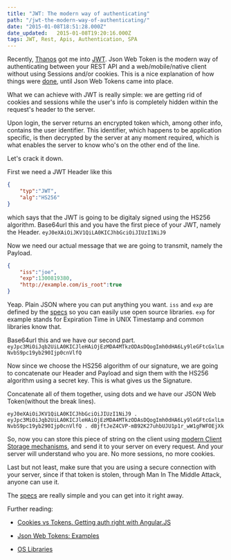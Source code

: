 ```yaml
---
title: "JWT: The modern way of authenticating"
path: "/jwt-the-modern-way-of-authenticating/"
date: "2015-01-08T18:51:28.000Z"
date_updated:   2015-01-08T19:20:16.000Z
tags: JWT, Rest, Apis, Authentication, SPA
---
```


Recently, [Thanos](http://attheo.do) got me into [JWT](http://jwt.io). Json Web Token is the modern way of authenticating between your REST API and a web/mobile/native client without using Sessions and/or cookies. This is a nice explanation of how things were [done](http://stackoverflow.com/questions/15051712/how-to-do-authentication-with-a-rest-api-right-browser-native-clients), until Json Web Tokens came into place.

What we can achieve with JWT is really simple: we are getting rid of cookies and sessions while the user's info is completely hidden within the request's header to the server.

Upon login, the server returns an encrypted token which, among other info, contains the user identifier. This identifier, which happens to be application specific, is then decrypted by the server at any moment required, which is what enables the server to know who's on the other end of the line.

Let's crack it down.

First we need a JWT Header like this
```json
{
	"typ":"JWT",
    "alg":"HS256"
}
```
which says that the JWT is going to be digitaly signed using the HS256 algorithm.
Base64url this and you have the first piece of your JWT, namely the Header.
`eyJ0eXAiOiJKV1QiLA0KICJhbGciOiJIUzI1NiJ9`

Now we need our actual message that we are going to transmit, namely the Payload.
```json
{
	"iss":"joe",
    "exp":1300819380,
    "http://example.com/is_root":true
}
```
Yeap. Plain JSON where you can put anything you want. `iss` and `exp` are defined by the [specs](http://tools.ietf.org/html/draft-ietf-oauth-json-web-token-06#section-4.1) so you can easily use open source libraries. `exp` for example stands for Expiration Time in UNIX Timestamp and common libraries know that.

Base64url this and we have our second part.
`eyJpc3MiOiJqb2UiLA0KICJleHAiOjEzMDA4MTkzODAsDQogImh0dHA6Ly9leGFtcGxlLmNvbS9pc19yb290Ijp0cnVlfQ`

Now since we choose the HS256 algorithm of our signature, we are going to concatenate our Header and Payload and sign them with the HS256 algorithm using a secret key. This is what gives us the Signature.

Concatenate all of them together, using dots and we have our JSON Web Token(without the break lines).

`eyJ0eXAiOiJKV1QiLA0KICJhbGciOiJIUzI1NiJ9
.
eyJpc3MiOiJqb2UiLA0KICJleHAiOjEzMDA4MTkzODAsDQogImh0dHA6Ly9leGFtcGxlLmNvbS9pc19yb290Ijp0cnVlfQ
.
dBjftJeZ4CVP-mB92K27uhbUJU1p1r_wW1gFWFOEjXk
`

So, now you can store this piece of string on the client using [modern Client Storage mechanisms](https://developer.mozilla.org/en-US/docs/Web/Guide/API/DOM/Storage), and send it to your server on every request. And your server will understand who you are. No more sessions, no more cookies.

Last but not least, make sure that you are using a secure connection with your server, since if that token is stolen, through Man In The Middle Attack, anyone can use it.

The [specs](http://tools.ietf.org/html/draft-ietf-oauth-json-web-token-06) are really simple and you can get into it right away.

Further reading:

* [Cookies vs Tokens. Getting auth right with Angular.JS](https://auth0.com/blog/2014/01/07/angularjs-authentication-with-cookies-vs-token/)

* [Json Web Tokens: Examples](http://angular-tips.com/blog/2014/05/json-web-tokens-examples/)

* [OS Libraries](http://jwt.io/#libraries)
